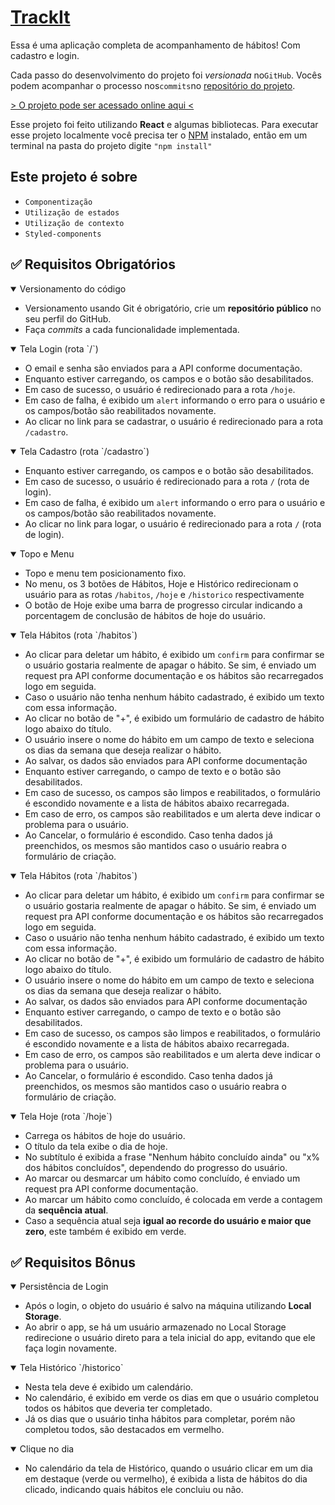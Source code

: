 # **[TrackIt](https://github.com/lucasnerism/track-it/)**

Essa é uma aplicação completa de acompanhamento de hábitos! Com cadastro e login.

Cada passo do desenvolvimento do projeto foi _versionada_ no`GitHub`. Vocês podem acompanhar o processo nos`commits`no [repositório do projeto](https://github.com/lucasnerism/track-it).

[> O projeto pode ser acessado online aqui <](https://projeto11-trackit-lucasnerism.vercel.app/)

Esse projeto foi feito utilizando **React** e algumas bibliotecas.
Para executar esse projeto localmente você precisa ter o [NPM](https://www.npmjs.com/) instalado, então em um terminal na pasta do projeto digite `"npm install"`

## Este projeto é sobre

- `Componentização`
- `Utilização de estados`
- `Utilização de contexto`
- `Styled-components`

## ✅ Requisitos Obrigatórios

<details open>
<summary>Versionamento do código</summary>

+ Versionamento usando Git é obrigatório, crie um **repositório público** no seu perfil do GitHub.
+ Faça _commits_ a cada funcionalidade implementada.
</details>

<details open>
<summary> Tela Login (rota `/`)</summary>

+ O email e senha são enviados para a API conforme documentação.
+ Enquanto estiver carregando, os campos e o botão são desabilitados.
+ Em caso de sucesso, o usuário é redirecionado para a rota `/hoje`.
+ Em caso de falha, é exibido um `alert` informando o erro para o usuário e os campos/botão são reabilitados novamente.
+ Ao clicar no link para se cadastrar, o usuário é redirecionado para a rota `/cadastro`.
</details>

<details open>
<summary>Tela Cadastro (rota `/cadastro`)</summary>

+ Enquanto estiver carregando, os campos e o botão são desabilitados.
+ Em caso de sucesso, o usuário é redirecionado para a rota `/` (rota de login).
+ Em caso de falha, é exibido um `alert` informando o erro para o usuário e os campos/botão são reabilitados novamente.
+ Ao clicar no link para logar, o usuário é redirecionado para a rota `/` (rota de login).
</details>

<details open>
 <summary>Topo e Menu</summary>

 + Topo e menu tem posicionamento fixo.
 + No menu, os 3 botões de Hábitos, Hoje e Histórico redirecionam o usuário para as rotas `/habitos`, `/hoje` e `/historico` respectivamente
 + O botão de Hoje exibe uma barra de progresso circular indicando a porcentagem de conclusão de hábitos de hoje do usuário. 
 </details>

<details open>
<summary>Tela Hábitos (rota `/habitos`)</summary>

+ Ao clicar para deletar um hábito, é exibido um `confirm` para confirmar se o usuário gostaria realmente de apagar o hábito. Se sim, é enviado um request pra API conforme documentação e os hábitos são recarregados logo em seguida.
+ Caso o usuário não tenha nenhum hábito cadastrado, é exibido um texto com essa informação.
+ Ao clicar no botão de "+", é exibido um formulário de cadastro de hábito logo abaixo do título.
+ O usuário insere o nome do hábito em um campo de texto e seleciona os dias da semana que deseja realizar o hábito.
+ Ao salvar, os dados são enviados para API conforme documentação
+ Enquanto estiver carregando, o campo de texto e o botão são desabilitados.
+ Em caso de sucesso, os campos são limpos e reabilitados, o formulário é escondido novamente e a lista de hábitos abaixo recarregada.
+ Em caso de erro, os campos são reabilitados e um alerta deve indicar o problema para o usuário.
+ Ao Cancelar, o formulário é escondido. Caso tenha dados já preenchidos, os mesmos são mantidos caso o usuário reabra o formulário de criação.
</details>

<details open>
<summary>Tela Hábitos (rota `/habitos`)</summary>

+ Ao clicar para deletar um hábito, é exibido um `confirm` para confirmar se o usuário gostaria realmente de apagar o hábito. Se sim, é enviado um request pra API conforme documentação e os hábitos são recarregados logo em seguida.
+ Caso o usuário não tenha nenhum hábito cadastrado, é exibido um texto com essa informação.
+ Ao clicar no botão de "+", é exibido um formulário de cadastro de hábito logo abaixo do título.
+ O usuário insere o nome do hábito em um campo de texto e seleciona os dias da semana que deseja realizar o hábito.
+ Ao salvar, os dados são enviados para API conforme documentação
+ Enquanto estiver carregando, o campo de texto e o botão são desabilitados.
+ Em caso de sucesso, os campos são limpos e reabilitados, o formulário é escondido novamente e a lista de hábitos abaixo recarregada.
+ Em caso de erro, os campos são reabilitados e um alerta deve indicar o problema para o usuário.
+ Ao Cancelar, o formulário é escondido. Caso tenha dados já preenchidos, os mesmos são mantidos caso o usuário reabra o formulário de criação.
</details>

<details open>
<summary>Tela Hoje (rota `/hoje`)</summary>

+ Carrega os hábitos de hoje do usuário.
+ O título da tela exibe o dia de hoje.    
+ No subtítulo é exibida a frase "Nenhum hábito concluído ainda" ou "x% dos hábitos concluídos", dependendo do progresso do usuário.
+ Ao marcar ou desmarcar um hábito como concluído, é enviado um request pra API conforme documentação.
+ Ao marcar um hábito como concluído, é colocada em verde a contagem da **sequência atual**.
+ Caso a sequência atual seja **igual ao recorde do usuário e maior que zero**, este também é exibido em verde.
</details>

## ✅ Requisitos Bônus
<details open>
<summary>Persistência de Login</summary>

+ Após o login, o objeto do usuário é salvo na máquina utilizando **Local Storage**.
+ Ao abrir o app, se há um usuário armazenado no Local Storage redirecione o usuário direto para a tela inicial do app, evitando que ele faça login novamente.
</details>

<details open>
<summary>Tela Histórico `/historico`</summary>

+ Nesta tela deve é exibido um calendário.    
+ No calendário, é exibido em verde os dias em que o usuário completou todos os hábitos que deveria ter completado.    
+ Já os dias que o usuário tinha hábitos para completar, porém não completou todos, são destacados em vermelho.
</details>

<details open>
<summary>Clique no dia</summary>

+ No calendário da tela de Histórico, quando o usuário clicar em um dia em destaque (verde ou vermelho), é exibida a lista de hábitos do dia clicado, indicando quais hábitos ele concluiu ou não.
</details>

